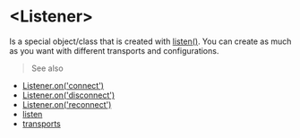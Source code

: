 # &lt;Listener&gt;

Is a special object/class that is created with [listen()](/api/javascript/listen). You can create as much as you want with different transports and configurations.


> See also
- [Listener.on('connect')](/api/javascript/Listener-onconnect)
- [Listener.on('disconnect')](/api/javascript/Listener-ondisconnect)
- [Listener.on('reconnect')](/api/javascript/Listener-onreconnect)
- [listen](/api/javascript/listen)
- [transports](/transports)